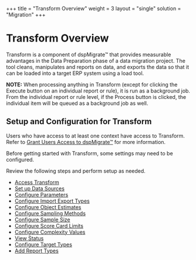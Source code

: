 +++
title = "Transform Overview"
weight = 3
layout = "single"
solution = "Migration"
+++

# Transform Overview

Transform is a component of dspMigrate™ that provides measurable
advantages in the Data Preparation phase of a data migration project.
The tool cleans, manipulates and reports on data, and exports the data
so that it can be loaded into a target ERP system using a load tool.

<span style="font-weight: bold;">NOTE:</span> When processing anything
in Transform (except for clicking the Execute button on an individual
report or rule), it is run as a background job. From the individual
report or rule level, if the Process button is clicked, the individual
item will be queued as a background job as well.

## Setup and Configuration for Transform

Users who have access to at least one context have access to Transform.
Refer to [Grant Users Access to
dspMigrate™](../dspMigrate/Set_Up_Security_for_dspMigrate.htm) for
more information.

Before getting started with Transform, some settings may need to be
configured.

Review the following steps and perform setup as needed.

  - [Access Transform](Config/Access_Transform.htm)
  - [Set up Data Sources](Config/Set_up_Data_Sources_for_Transform.htm)
  - [Configure Parameters](Config/Configure_Parameters.htm)
  - [Configure Import Export
    Types](Config/Configure_Import_Export_Types.htm)
  - [Configure Object Estimates](Config/Configure_Object_Estimates.htm)
  - [Configure Sampling Methods](Config/Configure_Sampling_Methods.htm)
  - [Configure Sample Size](Config/Configure_Sample_Size.htm)
  - [Configure Score Card
    Limits](Config/Configure_Score_Card_Limits.htm)
  - [Configure Complexity
    Values](Config/Configure_Complexity_Values.htm)
  - [View Status](Config/View_Status.htm)
  - [Configure Target Types](Config/Configure_Target_Types.htm)
  - [Add Report Types](Config/Add_Report_Types.htm)
